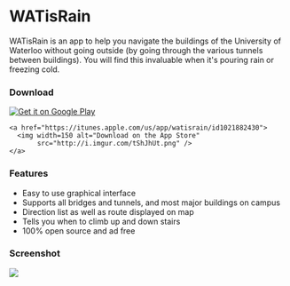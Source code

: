 WATisRain
=========

WATisRain is an app to help you navigate the buildings of the University of Waterloo without going outside (by going through the various tunnels between buildings). You will find this invaluable when it's pouring rain or freezing cold.

### Download

<div>
    <a href="https://play.google.com/store/apps/details?id=com.lucky.watisrain">
      <img alt="Get it on Google Play"
           src="http://developer.android.com/images/brand/en_generic_rgb_wo_45.png" />
    </a>

    <a href="https://itunes.apple.com/us/app/watisrain/id1021882430">
      <img width=150 alt="Download on the App Store"
           src="http://i.imgur.com/tShJhUt.png" />
    </a>
</div>


### Features

* Easy to use graphical interface
* Supports all bridges and tunnels, and most major buildings on campus
* Direction list as well as route displayed on map
* Tells you when to climb up and down stairs
* 100% open source and ad free



### Screenshot

![](http://i.imgur.com/ZG2OXiO.jpg)
